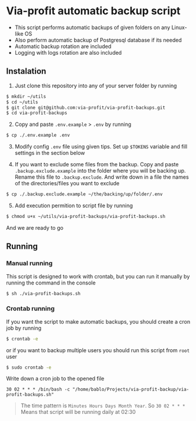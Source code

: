 # Via-profit automatic backup script

- This script performs automatic backups of given folders on any Linux-like OS
- Also perform automatic backup of Postgresql database if its needed
- Automatic backup rotation are included
- Logging with logs rotation are also included

## Instalation

1. Just clone this repository into any of your server folder by running

```bash
$ mkdir ~/utils
$ cd ~/utils
$ git clone git@github.com:via-profit/via-profit-backups.git
$ cd via-profit-backups 
```

2. Copy and paste `.env.example` > `.env` by running

```bash
$ cp ./.env.example .env
```

3. Modify config `.env` file using given tips. Set up `$TOKENS` variable and fill settings in the section below

4. If you want to exclude some files from the backup. Copy and paste `.backup.exclude.example` into the folder where you will be backing up. Rename this file to `.backup.exclude`. And write down in a file the names of the directories/files you want to exclude

```bash
$ cp ./.backup.exclude.example ~/the/backing/up/folder/.env
```

5. Add execution permition to script file by running

```bash
$ chmod u+x ~/utils/via-profit-backups/via-profit-backups.sh
```

And we are ready to go

## Running
### Manual running
This script is designed to work with crontab, but you can run it manually by running the command in the console

```bash
$ sh ./via-profit-backups.sh
```

### Crontab running
If you want the script to make automatic backups, you should create a cron job by running

```bash
$ crontab -e
```

or if you want to backup multiple users you should run this script from `root` user 

```bash
$ sudo crontab -e
```


Write down a cron job to the opened file

```
30 02 * * * /bin/bash -c "/home/bablo/Projects/via-profit-backup/via-profit-backups.sh"
```

> The time pattern is `Minutes Hours Days Month Year`. So `30 02 * * *` Means that script will be running daily at 02:30 
